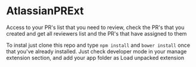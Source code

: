 # AtlassianPRExt

Access to your PR's list that you need to review, check the PR's that you created and get all reviewers list and the PR's that have assigned to them

To instal just clone this repo and type `npm install` and `bower install` once that you've already installed.
Just check developer mode in your manage extension section, and add your app folder as Load unpacked extension

